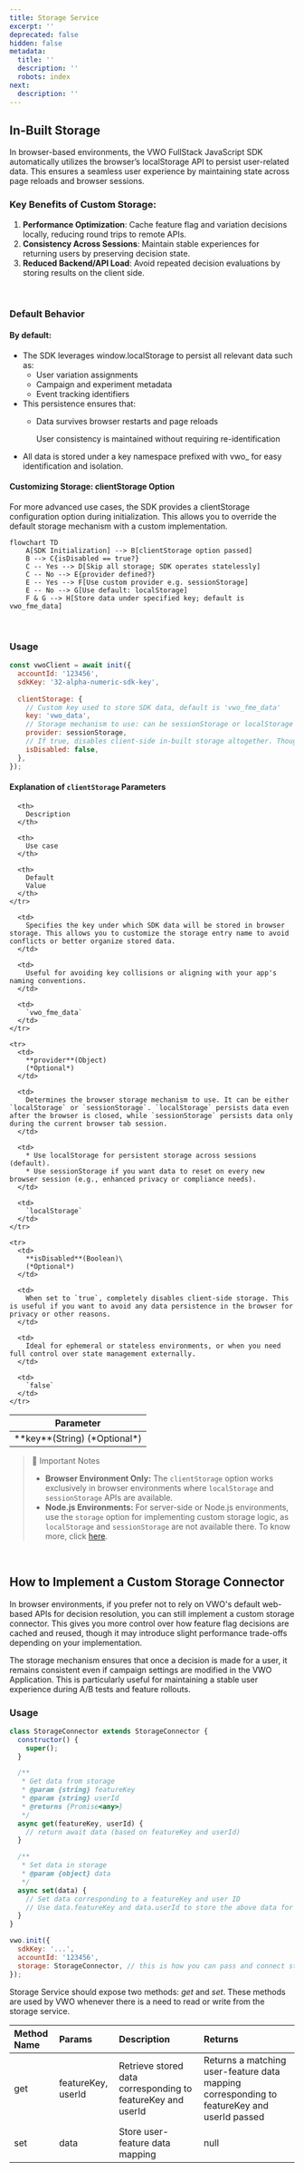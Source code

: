```yaml
---
title: Storage Service
excerpt: ''
deprecated: false
hidden: false
metadata:
  title: ''
  description: ''
  robots: index
next:
  description: ''
---
```

## In-Built Storage

In browser-based environments, the VWO FullStack JavaScript SDK automatically utilizes the browser’s localStorage API to persist user-related data. This ensures a seamless user experience by maintaining state across page reloads and browser sessions.

### Key Benefits of Custom Storage:

1. **Performance Optimization**: Cache feature flag and variation decisions locally, reducing round trips to remote APIs.
2. **Consistency Across Sessions**: Maintain stable experiences for returning users by preserving decision state.
3. **Reduced Backend/API Load**: Avoid repeated decision evaluations by storing results on the client side.

<br />

### Default Behavior

#### By default:

* The SDK leverages window\.localStorage to persist all relevant data such as:
  * User variation assignments
  * Campaign and experiment metadata
  * Event tracking identifiers
* This persistence ensures that:
  * Data survives browser restarts and page reloads

    User consistency is maintained without requiring re-identification
* All data is stored under a key namespace prefixed with vwo\_ for easy identification and isolation.

#### Customizing Storage: clientStorage Option

For more advanced use cases, the SDK provides a clientStorage configuration option during initialization. This allows you to override the default storage mechanism with a custom implementation.

```mermaid
flowchart TD
    A[SDK Initialization] --> B[clientStorage option passed]
    B --> C{isDisabled == true?}
    C -- Yes --> D[Skip all storage; SDK operates statelessly]
    C -- No --> E{provider defined?}
    E -- Yes --> F[Use custom provider e.g. sessionStorage]
    E -- No --> G[Use default: localStorage]
    F & G --> H[Store data under specified key; default is vwo_fme_data]
```

<br />

### Usage

```javascript
const vwoClient = await init({
  accountId: '123456',
  sdkKey: '32-alpha-numeric-sdk-key',
  
  clientStorage: {
    // Custom key used to store SDK data, default is 'vwo_fme_data'
    key: 'vwo_data',
    // Storage mechanism to use: can be sessionStorage or localStorage (default)
    provider: sessionStorage,
    // If true, disables client-side in-built storage altogether. Though can connect Storage Connector still
    isDisabled: false,
  },
});
```

#### Explanation of `clientStorage` Parameters

<Table align={["left","left","left","left"]}>
  <thead>
    <tr>
      <th>
        Parameter
      </th>

      <th>
        Description
      </th>

      <th>
        Use case
      </th>

      <th>
        Default
        Value
      </th>
    </tr>
  </thead>

  <tbody>
    <tr>
      <td>
        **key**(String)
        (*Optional*)
      </td>

      <td>
        Specifies the key under which SDK data will be stored in browser storage. This allows you to customize the storage entry name to avoid conflicts or better organize stored data.
      </td>

      <td>
        Useful for avoiding key collisions or aligning with your app's naming conventions.
      </td>

      <td>
        `vwo_fme_data`
      </td>
    </tr>

    <tr>
      <td>
        **provider**(Object)
        (*Optional*)
      </td>

      <td>
        Determines the browser storage mechanism to use. It can be either `localStorage` or `sessionStorage`. `localStorage` persists data even after the browser is closed, while `sessionStorage` persists data only during the current browser tab session.
      </td>

      <td>
        * Use localStorage for persistent storage across sessions (default).
        * Use sessionStorage if you want data to reset on every new browser session (e.g., enhanced privacy or compliance needs).
      </td>

      <td>
        `localStorage`
      </td>
    </tr>

    <tr>
      <td>
        **isDisabled**(Boolean)\
        (*Optional*)
      </td>

      <td>
        When set to `true`, completely disables client-side storage. This is useful if you want to avoid any data persistence in the browser for privacy or other reasons.
      </td>

      <td>
        Ideal for ephemeral or stateless environments, or when you need full control over state management externally.
      </td>

      <td>
        `false`
      </td>
    </tr>
  </tbody>
</Table>

> 📘 Important Notes
>
> * **Browser Environment Only:** The `clientStorage` option works exclusively in browser environments where `localStorage` and `sessionStorage` APIs are available.
> * **Node.js Environments:** For server-side or Node.js environments, use the `storage` option for implementing custom storage logic, as `localStorage` and `sessionStorage` are not available there. To know more, click [here](https://developers.vwo.com/v2/docs/fme-node-storage#/).

<br />

## How to Implement a Custom Storage Connector

In browser environments, if you prefer not to rely on VWO's default web-based APIs for decision resolution, you can still implement a custom storage connector. This gives you more control over how feature flag decisions are cached and reused, though it may introduce slight performance trade-offs depending on your implementation.

The storage mechanism ensures that once a decision is made for a user, it remains consistent even if campaign settings are modified in the VWO Application. This is particularly useful for maintaining a stable user experience during A/B tests and feature rollouts.

### Usage

```javascript
class StorageConnector extends StorageConnector {
  constructor() {
    super();
  }

  /**
   * Get data from storage
   * @param {string} featureKey
   * @param {string} userId
   * @returns {Promise<any>}
   */
  async get(featureKey, userId) {
    // return await data (based on featureKey and userId)
  }

  /**
   * Set data in storage
   * @param {object} data
   */
  async set(data) {
    // Set data corresponding to a featureKey and user ID
    // Use data.featureKey and data.userId to store the above data for a specific feature and a user
  }
}

vwo.init({
  sdkKey: '...',
  accountId: '123456',
  storage: StorageConnector, // this is how you can pass and connect storage connector
});
```

Storage Service should expose two methods: *get* and *set*. These methods are used by VWO whenever there is a need to read or write from the storage service.

| Method Name | Params             | Description                                                 | Returns                                                                                    |
| :---------- | :----------------- | :---------------------------------------------------------- | :----------------------------------------------------------------------------------------- |
| get         | featureKey, userId | Retrieve stored data corresponding to featureKey and userId | Returns a matching user-feature data mapping corresponding to featureKey and userId passed |
| set         | data               | Store user-feature data mapping                             | null                                                                                       |